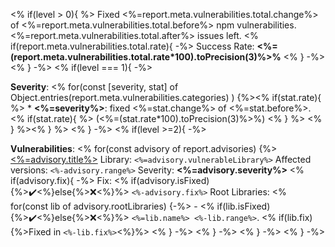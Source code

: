<!-- Lalaps.details:start -->
<!-- Lalaps.verbosity: <%=level%> -->
<% if(level > 0){ %>
Fixed <%=report.meta.vulnerabilities.total.change%> of <%=report.meta.vulnerabilities.total.before%> npm vulnerabilities.
<%=report.meta.vulnerabilities.total.after%> issues left. 
<% if(report.meta.vulnerabilities.total.rate){ -%>
Success Rate: **<%=(report.meta.vulnerabilities.total.rate*100).toPrecision(3)%>%**
<% } -%>
<% } -%>
<% if(level === 1){ -%>

**Severity**:
    <% for(const [severity, stat] of Object.entries(report.meta.vulnerabilities.categories) ) {%><% if(stat.rate){ %>
    * **<%=severity%>**: fixed <%=stat.change%> of <%=stat.before%>. <% if(stat.rate){ %> (<%=(stat.rate*100).toPrecision(3)%>%) <% } %>
    <% } %><% } %>
<% } -%>
<% if(level >=2){ -%>

**Vulnerabilities**:
    <% for(const advisory of report.advisories) {%>
        <!-- Lalaps.advisory.<%=advisory.id%>:start -->
        [<%=advisory.title%>](<%=advisory.url%>)
        Library: `<%=advisory.vulnerableLibrary%>`
        Affected versions: `<%-advisory.range%>`
        Severity: **<%=advisory.severity%>**
<% if(advisory.fix){ -%>
        Fix: <% if(advisory.isFixed){%>:heavy_check_mark:<%}else{%>:x:<%}%> `<%-advisory.fix%>`
        Root Libraries: 
<% for(const lib of advisory.rootLibraries) {-%>
            - <% if(lib.isFixed){%>:heavy_check_mark:<%}else{%>:x:<%}%> `<%=lib.name%> <%-lib.range%>`. <% if(lib.fix){%>Fixed in `<%-lib.fix%>`<%}%>
<% } -%>
<% } -%>
        <!-- Lalaps.advisory.<%=advisory.id%>:end -->
    <% } -%>
<% } -%>

<!-- Lalaps.details:end -->
